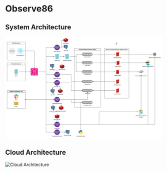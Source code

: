 # Observe86

## System Architecture

![System Architecture](./images/system-architecture.svg)

## Cloud Architecture

![Cloud Architecture](./images/cloud-architecture.svg)
